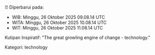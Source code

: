 ⏰ Diperbarui pada:
- WIB: Minggu, 26 Oktober 2025 09.08.14 UTC
- WITA: Minggu, 26 Oktober 2025 10.08.14 UTC
- WIT: Minggu, 26 Oktober 2025 11.08.14 UTC

Kutipan Inspiratif:
"The great growling engine of change - technology."


Kategori: technology

